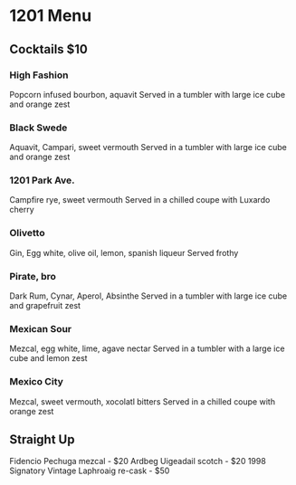 # 1201 Menu

## Cocktails $10

### High Fashion
Popcorn infused bourbon, aquavit
Served in a tumbler with large ice cube and orange zest

### Black Swede
Aquavit, Campari, sweet vermouth
Served in a tumbler with large ice cube and orange zest

### 1201 Park Ave.
Campfire rye, sweet vermouth
Served in a chilled coupe with Luxardo cherry

### Olivetto
Gin, Egg white, olive oil, lemon, spanish liqueur
Served frothy

### Pirate, bro
Dark Rum, Cynar, Aperol, Absinthe
Served in a tumbler with large ice cube and grapefruit zest

### Mexican Sour
Mezcal, egg white, lime, agave nectar
Served in a tumbler with a large ice cube and lemon zest

### Mexico City
Mezcal, sweet vermouth, xocolatl bitters
Served in a chilled coupe with orange zest

## Straight Up
Fidencio Pechuga mezcal - $20
Ardbeg Uigeadail scotch - $20
1998 Signatory Vintage Laphroaig re-cask - $50
